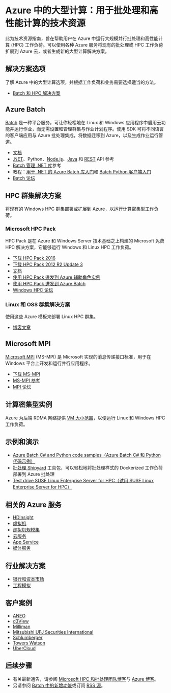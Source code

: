 <properties
    pageTitle="批处理和 HPC 工作负荷在云中的资源 | Azure"
    description="列出了旨在帮助你在 Azure 中运行大规模并行批处理和高性能计算 (HPC) 工作负荷的技术资源。"
    services="batch, cloud-services, virtual-machines"
    documentationcenter=""
    author="dlepow"
    manager="timlt"
    editor="" />
<tags
    ms.assetid="6f8be911-c841-41ae-88d3-3bcfc029eb7f"
    ms.service="multiple"
    ms.devlang="multiple"
    ms.topic="article"
    ms.tgt_pltfrm="NA"
    ms.workload="big-compute"
    ms.date="01/23/2017"
    wacn.date="03/14/2017"
    ms.author="danlep" />  


# Azure 中的大型计算：用于批处理和高性能计算的技术资源
此为技术资源指南，旨在帮助用户在 Azure 中运行大规模并行批处理和高性能计算 (HPC) 工作负荷。可以使用各种 Azure 服务将现有的批处理或 HPC 工作负荷扩展到 Azure 云，或者生成新的大型计算解决方案。

## 解决方案选项
了解 Azure 中的大型计算选项，并根据工作负荷和业务需要选择适当的方法。

- [Batch 和 HPC 解决方案](/documentation/articles/batch-hpc-solutions/)

## Azure Batch
[Batch](/home/features/batch/) 是一种平台服务，可让你轻松地在 Linux 和 Windows 应用程序中启用云功能并运行作业，而无需设置和管理群集与作业计划程序。使用 SDK 可将不同语言的客户端应用与 Azure 批处理集成，将数据迁移到 Azure，以及生成作业运行管道。

- [文档](/documentation/services/batch/)
- [.NET](https://msdn.microsoft.com/zh-cn/library/azure/mt348682.aspx)、Python、[Node.js](http://azure.github.io/azure-sdk-for-node/azure-batch/latest/)、[Java](http://azure.github.io/azure-sdk-for-java/) 和 [REST](https://msdn.microsoft.com/zh-cn/library/azure/dn820158.aspx) API 参考
- [Batch 管理 .NET 库](https://msdn.microsoft.com/zh-cn/library/mt463120.aspx)参考
- 教程：[用于 .NET 的 Azure Batch 库入门](/documentation/articles/batch-dotnet-get-started/)和 [Batch Python 客户端入门](/documentation/articles/batch-python-tutorial/)
- [Batch 论坛](https://social.msdn.microsoft.com/Forums/zh-cn/home?forum=azurebatch)

## HPC 群集解决方案
将现有的 Windows HPC 群集部署或扩展到 Azure，以运行计算密集型工作负荷。

### Microsoft HPC Pack
HPC Pack 是在 Azure 和 Windows Server 技术基础之上构建的 Microsoft 免费 HPC 解决方案，它能够运行 Windows 和 Linux HPC 工作负荷。

- [下载 HPC Pack 2016](https://www.microsoft.com/zh-cn/download/details.aspx?id=54507)
- [下载 HPC Pack 2012 R2 Update 3](https://www.microsoft.com/zh-cn/download/details.aspx?id=49922)
- [文档](https://technet.microsoft.com/zh-cn/library/jj899572.aspx)
- [使用 HPC Pack 迸发到 Azure 辅助角色实例](https://technet.microsoft.com/zh-cn/library/gg481749.aspx)
- [使用 HPC Pack 迸发到 Azure Batch](https://technet.microsoft.com/zh-cn/library/mt612877.aspx)
- [Windows HPC 论坛](https://social.microsoft.com/Forums/home?category=windowshpc)

### Linux 和 OSS 群集解决方案
使用这些 Azure 模板来部署 Linux HPC 群集。

- [博客文章](http://blogs.technet.com/b/windowshpc/archive/2015/06/06/deploy-a-slurm-cluster-on-azure.aspx)

## Microsoft MPI
[Microsoft MPI](https://msdn.microsoft.com/zh-cn/library/bb524831.aspx) (MS-MPI) 是 Microsoft 实现的消息传递接口标准，用于在 Windows 平台上开发和运行并行应用程序。

- [下载 MS-MPI](http://go.microsoft.com/FWLink/p/?LinkID=389556)
- [MS-MPI 参考](https://msdn.microsoft.com/zh-cn/library/dn473458.aspx)
- [MPI 论坛](https://social.microsoft.com/Forums/zh-cn/home?forum=windowshpcmpi)

## 计算密集型实例
Azure 为后端 RDMA 网络提供 [VM 大小范围](/documentation/articles/virtual-machines-windows-sizes?toc=%2fazure%2fvirtual-machines%2fwindows%2ftoc.json/)，以便运行 Linux 和 Windows HPC 工作负荷。


## 示例和演示
- [Azure Batch C# and Python code samples（Azure Batch C# 和 Python 代码示例）](https://github.com/Azure/azure-batch-samples)
- [批处理 Shipyard](https://azure.github.io/batch-shipyard/) 工具包，可以轻松地将批处理样式的 Dockerized 工作负荷部署到 Azure 批处理
- [Test drive SUSE Linux Enterprise Server for HPC（试用 SUSE Linux Enterprise Server for HPC）](https://azure.microsoft.com/marketplace/partners/suse/suselinuxenterpriseserver12optimizedforhighperformancecompute/)

## 相关的 Azure 服务


- [HDInsight](/documentation/services/hdinsight/)
- [虚拟机](/documentation/services/virtual-machines/)
- [虚拟机规模集](/documentation/services/virtual-machine-scale-sets/)
- [云服务](/documentation/services/cloud-services/)
- [App Service](/documentation/services/app-service/)
- [媒体服务](/documentation/services/media-services/)


## 行业解决方案
- [银行和资本市场](https://finance.azure.com/)
- [工程模拟](https://simulation.azure.com/)

## 客户案例
- [ANEO](https://customers.microsoft.com/Pages/CustomerStory.aspx?recid=4168)
- [d3View](https://customers.microsoft.com/Pages/CustomerStory.aspx?recid=22088)
- [Milliman](https://customers.microsoft.com/Pages/CustomerStory.aspx?recid=14967)
- [Mitsubishi UFJ Securities International](https://customers.microsoft.com/Pages/CustomerStory.aspx?recid=26266)
- [Schlumberger](http://azure.microsoft.com/blog/big-compute-for-large-engineering-simulations)
- [Towers Watson](https://customers.microsoft.com/Pages/CustomerStory.aspx?recid=18222)
- [UberCloud](https://simulation.azure.com/casestudies/Team-182-ABB-UC-Final.pdf)

## 后续步骤
- 有关最新通告，请参阅 [Microsoft HPC 和批处理团队博客](http://blogs.technet.com/b/windowshpc/)与 [Azure 博客](https://azure.microsoft.com/blog/tag/hpc/)。
- 另请参阅 [Batch 中的新增功能](https://azure.microsoft.com/updates/?service=batch)或订阅 [RSS 源](https://azure.microsoft.com/updates/feed/?service=batch)。

<!---HONumber=Mooncake_0306_2017-->
<!---Update_Description: wording update -->